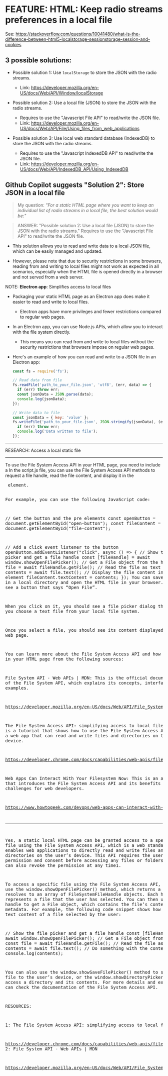 # FEATURE: HTML: Keep radio streams preferences in a local file

See: https://stackoverflow.com/questions/10041480/what-is-the-difference-between-html5-localstorage-sessionstorage-session-and-cookies


## 3 possible solutions:

  * Possible solution 1: Use `localStorage` to store the JSON with the radio streams.
    * Link: <https://developer.mozilla.org/en-US/docs/Web/API/Window/localStorage>

  * Possible solution 2: Use a local file (JSON) to store the JSON with the radio streams.
    * Requires to use the "Javascript File API" to read/write the JSON file.
    * Link: <https://developer.mozilla.org/en-US/docs/Web/API/File/Using_files_from_web_applications>

  * Possible solution 3: Use local web standard database (IndexedDB) to store the JSON with the radio streams.
    * Requires to use the "Javascript IndexedDB API" to read/write the JSON file.
    * Link: <https://developer.mozilla.org/en-US/docs/Web/API/IndexedDB_API/Using_IndexedDB>

## Github Copilot suggests "Solution 2": Store JSON in a local file

> My question: _"For a static HTML page where you want to keep an individual list of radio streams in a local file, the best solution would be:"_

> ANSWER: "Possible solution 2: Use a local file (JSON) to store the JSON with the radio streams."
  > Requires to use the "Javascript File API" to read/write the JSON file.

* This solution allows you to read and write data to a local JSON file, which can be easily managed and updated.

* However, please note that due to security restrictions in some browsers, reading from and writing to local files might not work as expected in all scenarios, especially when the HTML file is opened directly in a browser and not served from a web server.

NOTE: __Electron app__: Simplifies access to local files

* Packaging your static HTML page as an Electron app does make it easier to read and write to local files.
  * Electron apps have more privileges and fewer restrictions compared to regular web pages.

* In an Electron app, you can use Node.js APIs, which allow you to interact with the file system directly.
  * This means you can read from and write to local files without the security restrictions that browsers impose on regular web pages.

* Here's an example of how you can read and write to a JSON file in an Electron app:

  ```javascript
  const fs = require('fs');

  // Read data from file
  fs.readFile('path_to_your_file.json', 'utf8', (err, data) => {
    if (err) throw err;
    const jsonData = JSON.parse(data);
    console.log(jsonData);
  });

  // Write data to file
  const jsonData = { key: 'value' };
  fs.writeFile('path_to_your_file.json', JSON.stringify(jsonData), (err) => {
    if (err) throw err;
    console.log('Data written to file');
  });
  ```

----
RESEARCH: Access a local static file

----
To use the File System Access API in your HTML page, you need to include a <script> tag that loads the JavaScript code that interacts with the API.

For example, you can use the following HTML template to create a simple web app that lets you open and display a text file:

<!DOCTYPE html>
<html>
<head>
  <meta charset="UTF-8">
  <title>File System Access Demo</title>
</head>
<body>
  <h1>File System Access Demo</h1>
  <button id="open-button">Open File</button>
  <pre id="file-content"></pre>
  <script src="script.js"></script>
</body>
</html>
In the script.js file, you can use the File System Access API methods to request a file handle, read the file content, and display it in the <pre> element.

For example, you can use the following JavaScript code:

// Get the button and the pre elements
const openButton = document.getElementById("open-button");
const fileContent = document.getElementById("file-content");

// Add a click event listener to the button
openButton.addEventListener("click", async () => {
  // Show the file picker and get a file handle
  const [fileHandle] = await window.showOpenFilePicker();
  // Get a File object from the handle
  const file = await fileHandle.getFile();
  // Read the file as text
  const contents = await file.text();
  // Display the file content in the pre element
  fileContent.textContent = contents;
});
You can save these files in a local directory and open the HTML file in your browser. You should see a button that says “Open File”.

When you click on it, you should see a file picker dialog that lets you choose a text file from your local file system.

Once you select a file, you should see its content displayed in the web page.

You can learn more about the File System Access API and how to use it in your HTML page from the following sources:

File System API - Web APIs | MDN: This is the official documentation of the File System API, which explains its concepts, interfaces, and examples.

https://developer.mozilla.org/en-US/docs/Web/API/File_System_API

The File System Access API: simplifying access to local files: This is a tutorial that shows how to use the File System Access API to create a web app that can read and write files and directories on the user’s device.

https://developer.chrome.com/docs/capabilities/web-apis/file-system-access

Web Apps Can Interact With Your Filesystem Now: This is an article that introduces the File System Access API and its benefits and challenges for web developers.

https://www.howtogeek.com/devops/web-apps-can-interact-with-your-filesystem-now

----
Yes, a static local HTML page can be granted access to a specific file using the File System Access API, which is a web standard that enables web applications to directly read and write files and directories on the user’s device. This API requires the user’s permission and consent before accessing any files or folders. The user can also revoke the permission at any time1.

To access a specific file using the File System Access API, you can use the window.showOpenFilePicker() method, which returns a promise that resolves to an array of FileSystemFileHandle objects. Each handle represents a file that the user has selected. You can then use the handle to get a File object, which contains the file’s contents and metadata. For example, the following code snippet shows how to read the text content of a file selected by the user:

// Show the file picker and get a file handle const [fileHandle] = await window.showOpenFilePicker(); // Get a File object from the handle const file = await fileHandle.getFile(); // Read the file as text const contents = await file.text(); // Do something with the contents console.log(contents);

You can also use the window.showSaveFilePicker() method to save a file to the user’s device, or the window.showDirectoryPicker() method to access a directory and its contents. For more details and examples, you can check the documentation of the File System Access API.



RESOURCES:

1: The File System Access API: simplifying access to local files

https://developer.chrome.com/docs/capabilities/web-apis/file-system-access
2: File System API - Web APIs | MDN


https://developer.mozilla.org/en-US/docs/Web/API/File_System_API
